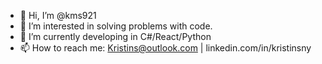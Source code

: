 - 👋 Hi, I’m @kms921
- 👀 I’m interested in solving problems with code.
- 🌱 I’m currently developing in C#/React/Python
- 📫 How to reach me: Kristins@outlook.com | linkedin.com/in/kristinsny

<!---
kms921/kms921 is a ✨ special ✨ repository because its `README.md` (this file) appears on your GitHub profile.
You can click the Preview link to take a look at your changes.
--->
